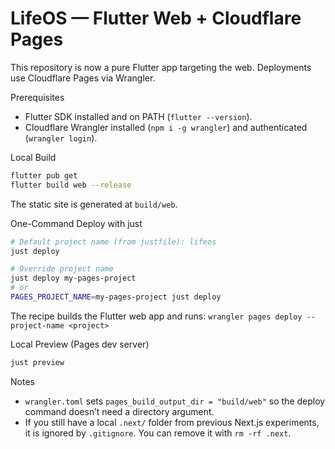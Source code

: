 LifeOS — Flutter Web + Cloudflare Pages
======================================

This repository is now a pure Flutter app targeting the web. Deployments use Cloudflare Pages via Wrangler.

Prerequisites
- Flutter SDK installed and on PATH (`flutter --version`).
- Cloudflare Wrangler installed (`npm i -g wrangler`) and authenticated (`wrangler login`).

Local Build
```bash
flutter pub get
flutter build web --release
```
The static site is generated at `build/web`.

One-Command Deploy with just
```bash
# Default project name (from justfile): lifeos
just deploy

# Override project name
just deploy my-pages-project
# or
PAGES_PROJECT_NAME=my-pages-project just deploy
```
The recipe builds the Flutter web app and runs:
`wrangler pages deploy --project-name <project>`

Local Preview (Pages dev server)
```bash
just preview
```

Notes
- `wrangler.toml` sets `pages_build_output_dir = "build/web"` so the deploy command doesn’t need a directory argument.
- If you still have a local `.next/` folder from previous Next.js experiments, it is ignored by `.gitignore`. You can remove it with `rm -rf .next`.
